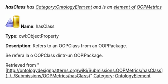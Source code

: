 ___hasClass__ has [Category:OntologyElement](../../Category/OntologyElement "Category:OntologyElement") and is an [element of](../../Property/ElementOf "Property:ElementOf") [OOPMetrics](../../Submissions/OOPMetrics "Submissions:OOPMetrics")_


  




[![ObjectProperty](../../images/thumb/c/c3/ObjectProperty.gif/45px-ObjectProperty.gif)](../../Image/ObjectProperty.gif "ObjectProperty")
__Name__: hasClass 


__Type:__ owl:ObjectProperty 


__Description__: Refers to an OOPClass from an OOPPackage.


  



Se refera la o OOPClass dintr-un OOPPackage. 





Retrieved from "[http://ontologydesignpatterns.org/wiki/Submissions:OOPMetrics/hasClass](../../Submissions/OOPMetrics/hasClass)"
 [Category](http://ontologydesignpatterns.org/wiki/Special:Categories "Special:Categories"): [OntologyElement](../../Category/OntologyElement "Category:OntologyElement")